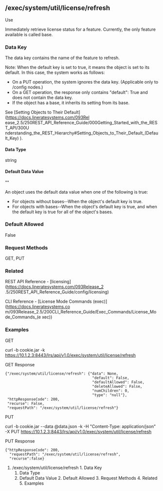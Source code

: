 ## /exec/system/util/license/refresh

Use

Immediately retrieve license status for a feature. Currently, the only feature
available is called base.

### Data Key

The data key contains the name of the feature to refresh.

Note: When the default key is set to true, it means the object is set to its
default. In this case, the system works as follows:

  * On a PUT operation, the system ignores the data key. (Applicable only to /config nodes.)
  * On a GET operation, the response only contains "default": True and does not contain the data key.
  * If the object has a base, it inherits its setting from its base.

See [Setting Objects to Their Default](https://docs.lineratesystems.com/093Rel
ease_2.5/250REST_API_Reference_Guide/000Getting_Started_with_the_REST_API/300U
nderstanding_the_REST_Hierarchy#Setting_Objects_to_Their_Default_(Default_Key)
).

#### Data Type

string

#### Default Data Value

""

An object uses the default data value when one of the following is true:

  * For objects without bases--When the object's default key is true.
  * For objects with bases--When the object's default key is true, and when the default key is true for all of the object's bases.

### Default Allowed

False

### Request Methods

GET, PUT

### Related

REST API Reference - [licensing](https://docs.lineratesystems.com/093Release_2
.5/250REST_API_Reference_Guide/config/licensing)

CLI Reference - [License Mode Commands (exec)](https://docs.lineratesystems.co
m/093Release_2.5/200CLI_Reference_Guide/Exec_Commands/License_Mode_Commands_(e
xec))

### Examples

GET

curl -b cookie.jar -k
https://10.1.2.3:8443/lrs/api/v1.0/exec/system/util/license/refresh

GET Response

    
    
    {"/exec/system/util/license/refresh": {"data": None,
                                            "default": False,
                                            "defaultAllowed": False,
                                            "deleteAllowed": False,
                                            "numChildren": 0,
                                            "type": "null"},
     "httpResponseCode": 200,
     "recurse": False,
     "requestPath": "/exec/system/util/license/refresh"}
    

PUT

curl -b cookie.jar --data @data.json -k -H "Content-Type: application/json" -X
PUT https://10.1.2.3:8443/lrs/api/v1.0/exec/system/util/license/refresh

PUT Response

    
    
    {"httpResponseCode": 200,
      "requestPath": "/exec/system/util/license/refresh",
      "recurse":false}

  1. /exec/system/util/license/refresh
    1. Data Key
      1. Data Type
      2. Default Data Value
    2. Default Allowed
    3. Request Methods
    4. Related
    5. Examples

